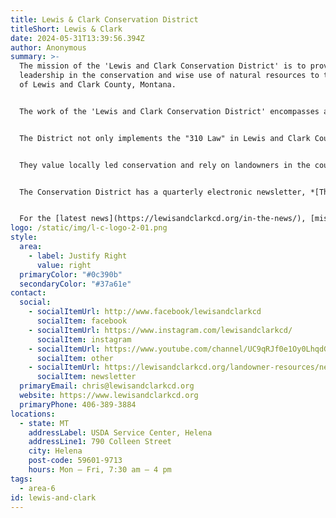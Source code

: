 ```yaml
---
title: Lewis & Clark Conservation District
titleShort: Lewis & Clark
date: 2024-05-31T13:39:56.394Z
author: Anonymous
summary: >-
  The mission of the 'Lewis and Clark Conservation District' is to provide
  leadership in the conservation and wise use of natural resources to the people
  of Lewis and Clark County, Montana.


  The work of the 'Lewis and Clark Conservation District' encompasses aspects of water, plant and people resources.  Community education and active involvement in projects and programs related to these resources.


  The District not only implements the "310 Law" in Lewis and Clark County, doing permitting for private projects on streams and rivers, and the reservoirs on the Missouri River, but they also are actively involved in promotion of using willow soil lifts, and other bioengineering techniques to restore stream and river banks in the county. They are involved in the Lake Helena Watershed Group and the Sun River Watershed Group.


  They value locally led conservation and rely on landowners in the county to assist in planning and project work. They also value collaboration with partners of all sorts to stretch budgets and get critical work done in the county.


  The Conservation District has a quarterly electronic newsletter, *[The Explorer](https://lewisandclarkcd.org/landowner-resources/newsletter/)*, annual workshops, and participation in youth and adult education programs encompassing riparian grazing, stream and river health, soil health, pollinators and more. They also work with their state legislators, informing them of current resource issues and challenges in their area.


  For the [latest news](https://lewisandclarkcd.org/in-the-news/), [mission and history](https://lewisandclarkcd.org/about-us/), [landowner resources](https://lewisandclarkcd.org/landowner-resources/), and [programs](https://lewisandclarkcd.org/programs/) offered by Lewis and Clark CD, visit their website at [Lewis and Clark Conservation District website](https://lewisandclarkcd.org).
logo: /static/img/l-c-logo-2-01.png
style:
  area:
    - label: Justify Right
      value: right
  primaryColor: "#0c390b"
  secondaryColor: "#37a61e"
contact:
  social:
    - socialItemUrl: http://www.facebook/lewisandclarkcd
      socialItem: facebook
    - socialItemUrl: https://www.instagram.com/lewisandclarkcd/
      socialItem: instagram
    - socialItemUrl: https://www.youtube.com/channel/UC9qRJf0e1Oy0LhqdGKQV-GQ
      socialItem: other
    - socialItemUrl: https://lewisandclarkcd.org/landowner-resources/newsletter/
      socialItem: newsletter
  primaryEmail: chris@lewisandclarkcd.org
  website: https://www.lewisandclarkcd.org
  primaryPhone: 406-389-3884
locations:
  - state: MT
    addressLabel: USDA Service Center, Helena
    addressLine1: 790 Colleen Street
    city: Helena
    post-code: 59601-9713
    hours: Mon – Fri, 7:30 am – 4 pm
tags:
  - area-6
id: lewis-and-clark
---
```

